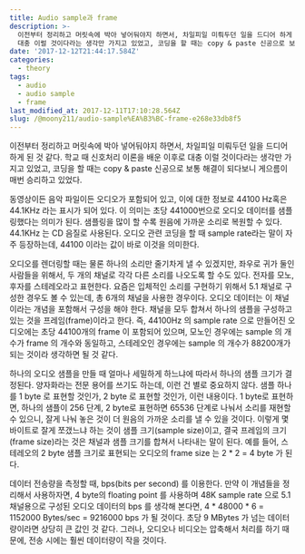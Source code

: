```yaml
---
title: Audio sample과 frame
description: >-
  이전부터 정리하고 머릿속에 박아 넣어둬야지 하면서, 차일피일 미뤄두던 일을 드디어 하게 된 것 같다. 학교 때 신호처리 이론을 배운 이후로
  대충 이럴 것이다라는 생각만 가지고 있었고, 코딩을 할 때는 copy & paste 신공으로 보통 해결이…
date: '2017-12-12T21:44:17.584Z'
categories:
  - theory
tags:
  - audio
  - audio sample
  - frame
last_modified_at: 2017-12-11T17:10:28.564Z
slug: /@moony211/audio-sample%EA%B3%BC-frame-e268e33db8f5
---
```


이전부터 정리하고 머릿속에 박아 넣어둬야지 하면서, 차일피일 미뤄두던 일을 드디어 하게 된 것 같다. 학교 때 신호처리 이론을 배운 이후로 대충 이럴 것이다라는 생각만 가지고 있었고, 코딩을 할 때는 copy & paste 신공으로 보통 해결이 되다보니 게으름이 매번 승리하고 있었다.

동영상이든 음악 파일이든 오디오가 포함되어 있고, 이에 대한 정보로 44100 Hz혹은 44.1KHz 라는 표시가 되어 있다. 이 의미는 초당 441000번으로 오디오 데이터를 샘플링했다는 의미가 된다. 샘플링을 많이 할 수록 원음에 가까운 소리로 복원할 수 있다. 44.1KHz 는 CD 음질로 사용된다. 오디오 관련 코딩을 할 때 sample rate라는 말이 자주 등장하는데, 44100 이라는 값이 바로 이것을 의미한다.

오디오를 렌더링할 때는 물론 하나의 소리만 줄기차게 낼 수 있겠지만, 좌우로 귀가 둘인 사람들을 위해서, 두 개의 채널로 각각 다른 소리를 나오도록 할 수도 있다. 전자를 모노, 후자를 스테레오라고 표현한다. 요즘은 입체적인 소리를 구현하기 위해서 5.1 채널로 구성한 경우도 볼 수 있는데, 총 6개의 채널을 사용한 경우이다. 오디오 데이터는 이 채널이라는 개념을 포함해서 구성을 해야 한다. 채널을 모두 합쳐서 하나의 샘플을 구성하고 있는 것을 프레임(frame)이라고 한다. 즉, 44100Hz 의 sample rate 으로 만들어진 오디오에는 초당 44100개의 frame 이 포함되어 있으며, 모노인 경우에는 sample 의 개수가 frame 의 개수와 동일하고, 스테레오인 경우에는 sample 의 개수가 88200개가 되는 것이라 생각하면 될 것 같다.

하나의 오디오 샘플을 만들 때 얼마나 세밀하게 하느냐에 따라서 하나의 샘플 크기가 결정된다. 양자화라는 전문 용어를 쓰기도 하는데, 이런 건 별로 중요하지 않다. 샘플 하나를 1 byte 로 표현할 것인가, 2 byte 로 표현할 것인가, 이런 내용이다. 1 byte로 표현하면, 하나의 샘플이 256 단계, 2 byte로 표현하면 65536 단계로 나눠서 소리를 재현할 수 있으니, 잘게 나눠 놓은 것이 더 원음의 가까운 소리를 낼 수 있을 것이다. 이렇게 몇 바이트로 잘게 쪼갰느냐 하는 것이 샘플 크기(sample size)이고, 결국 프레임의 크기(frame size)라는 것은 채널과 샘플 크기를 합쳐서 나타내는 말이 된다. 예를 들어, 스테레오의 2 byte 샘플 크기로 표현되는 오디오의 frame size 는 2 \* 2 = 4 byte 가 된다.

데이터 전송량을 측정할 때, bps(bits per second) 를 이용한다. 만약 이 개념들을 정리해서 사용하자면, 4 byte의 floating point 를 사용하며 48K sample rate 으로 5.1 채널용으로 구성된 오디오 데이터의 bps 를 생각해 본다면, 4 \* 48000 \* 6 = 1152000 Bytes/sec = 9216000 bps 가 될 것이다. 초당 9 MBytes 가 넘는 데이터량이라면 상당히 큰 값인 것 같다. 그러나, 오디오나 비디오는 압축해서 처리를 하기 때문에, 전송 시에는 훨씬 데이터량이 작을 것이다.